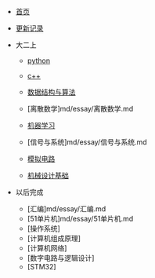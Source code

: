 * [首页]()
* [更新记录](md/essay/更新记录.md)

* 大二上
    * [python](md/essay/python.md)   

    * [c++](md/essay/c++.md)

    * [数据结构与算法](md/essay/数据结构与算法.md)

    * [离散数学]md/essay/离散数学.md

    * [机器学习](md/essay/机器学习.md)

    * [信号与系统]md/essay/信号与系统.md
    
    * [模拟电路](md/essay/模拟电路.md)

    * [机械设计基础](md/essay/机械设计基础.md)
    
* 以后完成
    * [汇编]md/essay/汇编.md
    * [51单片机]md/essay/51单片机.md
    * [操作系统]
    * [计算机组成原理]
    * [计算机网络]
    * [数字电路与逻辑设计]
    * [STM32]